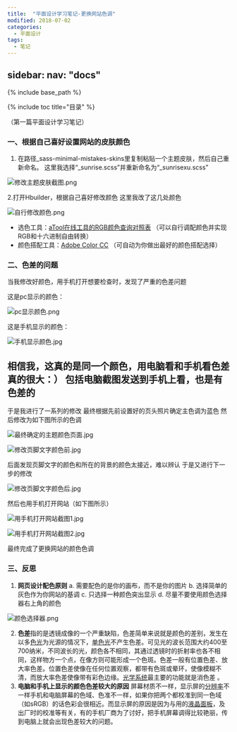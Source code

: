 ```yaml
---
title:  "平面设计学习笔记-更换网站色调"
modified: 2018-07-02
categories: 
  - 平面设计
tags:
  - 笔记
---
```


sidebar:
  nav: "docs"
---
  
{% include base_path %}

{% include toc title="目录" %}

（第一篇平面设计学习笔记）

### 一、根据自己喜好设置网站的皮肤颜色
1. 在路径_sass-minimal-mistakes-skins里复制粘贴一个主题皮肤，然后自己重新命名。
这里我选择“_sunrise.scss”并重新命名为“_sunrisexu.scss”

![修改主题皮肤截图.png](https://upload-images.jianshu.io/upload_images/9400767-73a10afee524529f.png?imageMogr2/auto-orient/strip%7CimageView2/2/w/1240)

2.打开Hbuilder，根据自己喜好修改颜色
这里我改了这几处颜色

![自行修改颜色.png](https://upload-images.jianshu.io/upload_images/9400767-96c3ccf201b87330.png?imageMogr2/auto-orient/strip%7CimageView2/2/w/1240)

- 选色工具：[aTool在线工具的RGB颜色查询对照表](http://www.atool.org/colorpicker.php)
（可以自行调配颜色并实现RGB和十六进制自由转换）
- 颜色搭配工具：[Adobe Color CC](https://color.adobe.com/zh/create/color-wheel/base=2&rule=Analogous&selected=0&name=%E6%88%91%E7%9A%84%20Color%20%E4%B8%BB%E9%A1%8C&mode=rgb&rgbvalues=0.31890033788754785,0.7591057995239491,0.8235294117647058,0.32274452901997047,0.04550000000000004,0.91,1,0,0,0.91,0.5925608259668217,0.04550000000000004,0.7189087194526451,1,0.050000000000000044&swatchOrder=0,1,2,3,4 )
（可自动为你做出最好的颜色搭配选择）

### 二、色差的问题
当我修改好颜色，用手机打开想要检查时，发现了严重的色差问题

这是pc显示的颜色：

![pc显示颜色.png](https://upload-images.jianshu.io/upload_images/9400767-176577309a854fd6.png?imageMogr2/auto-orient/strip%7CimageView2/2/w/1240)

这是手机显示的颜色：

![手机显示颜色.jpg](https://upload-images.jianshu.io/upload_images/9400767-53f4d35554641fb5.jpg?imageMogr2/auto-orient/strip%7CimageView2/2/w/1240)

相信我，这真的是同一个颜色，用电脑看和手机看色差真的很大：）
包括电脑截图发送到手机上看，也是有色差的
---
于是我进行了一系列的修改
最终根据先前设置好的页头照片确定主色调为蓝色
然后修改为如下图所示的色调

![最终确定的主题颜色页面.jpg](https://upload-images.jianshu.io/upload_images/9400767-1e42620fa49ddea0.jpg?imageMogr2/auto-orient/strip%7CimageView2/2/w/1240)

![修改页脚文字颜色前.jpg](https://upload-images.jianshu.io/upload_images/9400767-4d937ce3dc2b6b26.jpg?imageMogr2/auto-orient/strip%7CimageView2/2/w/1240)

后面发现页脚文字的颜色和所在的背景的颜色太接近，难以辨认
于是又进行下一步的修改

![修改页脚文字颜色后.jpg](https://upload-images.jianshu.io/upload_images/9400767-0cb73ec056e5381f.jpg?imageMogr2/auto-orient/strip%7CimageView2/2/w/1240)

然后也用手机打开网站（如下图所示）

![用手机打开网站截图1.jpg](https://upload-images.jianshu.io/upload_images/9400767-8cf8b861b56290eb.jpg?imageMogr2/auto-orient/strip%7CimageView2/2/w/1240)

![用手机打开网站截图2.jpg](https://upload-images.jianshu.io/upload_images/9400767-25e52ab94df444dc.jpg?imageMogr2/auto-orient/strip%7CimageView2/2/w/1240)

最终完成了更换网站的颜色色调

### 三、反思
1. **网页设计配色原则**
a. 需要配色的是你的画布，而不是你的图片
b. 选择简单的灰色作为你网站的基调
c. 只选择一种颜色突出显示
d. 尽量不要使用颜色选择器右上角的颜色

![颜色选择器.png](https://upload-images.jianshu.io/upload_images/9400767-b9933c44c6ee32ff.png?imageMogr2/auto-orient/strip%7CimageView2/2/w/1240)

2. **色差**指的是透镜成像的一个严重缺陷，色差简单来说就是颜色的差别，发生在以多[色光](https://baike.baidu.com/item/%E8%89%B2%E5%85%89)为光源的情况下，[单色光](https://baike.baidu.com/item/%E5%8D%95%E8%89%B2%E5%85%89/1168886)不产生色差。可见光的波长范围大约400至700纳米，不同波长的光，颜色各不相同，其通过透镜时的折射率也各不相同，这样物方一个点，在像方则可能形成一个色斑。色差一般有位置色差、放大率色差。位置色差使像在任何位置观察，都带有色斑或晕环，使像模糊不清，而放大率色差使像带有彩色边缘。[光学系统](https://baike.baidu.com/item/%E5%85%89%E5%AD%A6%E7%B3%BB%E7%BB%9F/5462197)最主要的功能就是消色差 。
3. **电脑和手机上显示的颜色色差较大的原因**
屏幕材质不一样，显示屏的[分辨率](https://baike.baidu.com/item/%E5%88%86%E8%BE%A8%E7%8E%87/213523?fr=aladdin)不一样手机和电脑屏幕的色域、色准不一样，如果你把两个都校准到同一色域（如sRGB）的话色彩会很相近。而显示屏的原因是因为与用的[液晶面板](https://www.baidu.com/s?wd=%E6%B6%B2%E6%99%B6%E9%9D%A2%E6%9D%BF&tn=SE_PcZhidaonwhc_ngpagmjz&rsv_dl=gh_pc_zhidao)，及出厂时的校准等有关，有的手机厂商为了讨好，把手机屏幕调得比较艳丽，传到电脑上就会出现色差较大的问题。



